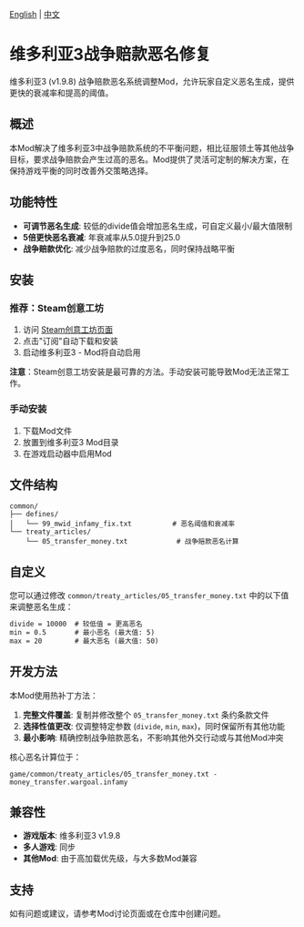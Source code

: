 [English](README.md) | [中文](README.zh.md)

# 维多利亚3战争赔款恶名修复

维多利亚3 (v1.9.8) 战争赔款恶名系统调整Mod，允许玩家自定义恶名生成，提供更快的衰减率和提高的阈值。

## 概述

本Mod解决了维多利亚3中战争赔款系统的不平衡问题，相比征服领土等其他战争目标，要求战争赔款会产生过高的恶名。Mod提供了灵活可定制的解决方案，在保持游戏平衡的同时改善外交策略选择。

## 功能特性

- **可调节恶名生成**: 较低的divide值会增加恶名生成，可自定义最小/最大值限制
- **5倍更快恶名衰减**: 年衰减率从5.0提升到25.0
- **战争赔款优化**: 减少战争赔款的过度恶名，同时保持战略平衡

## 安装

### 推荐：Steam创意工坊

1. 访问 [Steam创意工坊页面](https://steamcommunity.com/sharedfiles/filedetails/?id=3567979652)
2. 点击"订阅"自动下载和安装
3. 启动维多利亚3 - Mod将自动启用

**注意**：Steam创意工坊安装是最可靠的方法。手动安装可能导致Mod无法正常工作。

### 手动安装

1. 下载Mod文件
2. 放置到维多利亚3 Mod目录
3. 在游戏启动器中启用Mod

## 文件结构

```
common/
├── defines/
│   └── 99_mwid_infamy_fix.txt          # 恶名阈值和衰减率
└── treaty_articles/
    └── 05_transfer_money.txt            # 战争赔款恶名计算
```

## 自定义

您可以通过修改 `common/treaty_articles/05_transfer_money.txt` 中的以下值来调整恶名生成：

```txt
divide = 10000  # 较低值 = 更高恶名
min = 0.5       # 最小恶名 (最大值: 5)
max = 20        # 最大恶名 (最大值: 50)
```

## 开发方法

本Mod使用热补丁方法：

1. **完整文件覆盖**: 复制并修改整个 `05_transfer_money.txt` 条约条款文件
2. **选择性值更改**: 仅调整特定参数 (`divide`, `min`, `max`)，同时保留所有其他功能
3. **最小影响**: 精确控制战争赔款恶名，不影响其他外交行动或与其他Mod冲突

核心恶名计算位于：
```
game/common/treaty_articles/05_transfer_money.txt - money_transfer.wargoal.infamy
```

## 兼容性

- **游戏版本**: 维多利亚3 v1.9.8
- **多人游戏**: 同步
- **其他Mod**: 由于高加载优先级，与大多数Mod兼容

## 支持

如有问题或建议，请参考Mod讨论页面或在仓库中创建问题。

